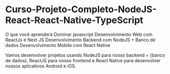 # Curso-Projeto-Completo-NodeJS-React-React-Native-TypeScript
O que você aprenderá
Dominar javascript
Desenvolvimento Web com ReactJs e Next JS
Desenvolvimento Backend com NodeJS + Banco de dados
Desenvolvimento Mobile com React Native

Vamos desenvolver projetos usando NodeJS para nosso backend + (banco de dados),
ReactJS para nosso frontend e React Native para desenvolver nossos aplicativos Android e iOS.

